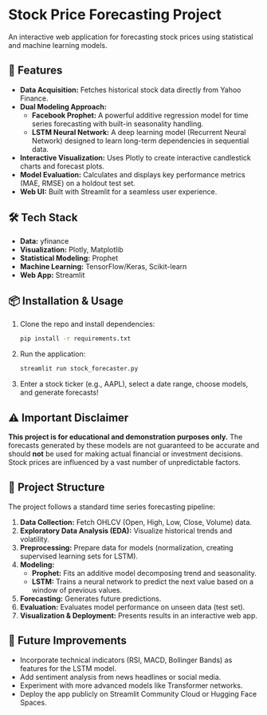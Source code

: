# Stock Price Forecasting Project

An interactive web application for forecasting stock prices using statistical and machine learning models.

## 🚀 Features

*   **Data Acquisition:** Fetches historical stock data directly from Yahoo Finance.
*   **Dual Modeling Approach:**
    *   **Facebook Prophet:** A powerful additive regression model for time series forecasting with built-in seasonality handling.
    *   **LSTM Neural Network:** A deep learning model (Recurrent Neural Network) designed to learn long-term dependencies in sequential data.
*   **Interactive Visualization:** Uses Plotly to create interactive candlestick charts and forecast plots.
*   **Model Evaluation:** Calculates and displays key performance metrics (MAE, RMSE) on a holdout test set.
*   **Web UI:** Built with Streamlit for a seamless user experience.

## 🛠️ Tech Stack

*   **Data:** yfinance
*   **Visualization:** Plotly, Matplotlib
*   **Statistical Modeling:** Prophet
*   **Machine Learning:** TensorFlow/Keras, Scikit-learn
*   **Web App:** Streamlit

## 📦 Installation & Usage

1.  Clone the repo and install dependencies:
    ```bash
    pip install -r requirements.txt
    ```
2.  Run the application:
    ```bash
    streamlit run stock_forecaster.py
    ```
3.  Enter a stock ticker (e.g., AAPL), select a date range, choose models, and generate forecasts!

## ⚠️ Important Disclaimer

**This project is for educational and demonstration purposes only.** The forecasts generated by these models are not guaranteed to be accurate and should **not** be used for making actual financial or investment decisions. Stock prices are influenced by a vast number of unpredictable factors.

## 🎯 Project Structure

The project follows a standard time series forecasting pipeline:
1.  **Data Collection:** Fetch OHLCV (Open, High, Low, Close, Volume) data.
2.  **Exploratory Data Analysis (EDA):** Visualize historical trends and volatility.
3.  **Preprocessing:** Prepare data for models (normalization, creating supervised learning sets for LSTM).
4.  **Modeling:**
    *   **Prophet:** Fits an additive model decomposing trend and seasonality.
    *   **LSTM:** Trains a neural network to predict the next value based on a window of previous values.
5.  **Forecasting:** Generates future predictions.
6.  **Evaluation:** Evaluates model performance on unseen data (test set).
7.  **Visualization & Deployment:** Presents results in an interactive web app.

## 🔮 Future Improvements

*   Incorporate technical indicators (RSI, MACD, Bollinger Bands) as features for the LSTM model.
*   Add sentiment analysis from news headlines or social media.
*   Experiment with more advanced models like Transformer networks.
*   Deploy the app publicly on Streamlit Community Cloud or Hugging Face Spaces.
